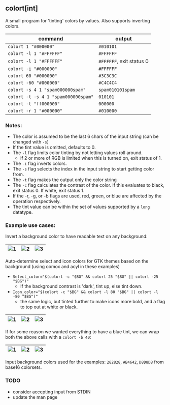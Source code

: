 ## colort[int]

A small program for 'tinting' colors by values. Also supports inverting colors.

command                             | output
------------------------------------|-------
`colort 1 "#000000"`                | `#010101`
`colort -l 1 "#FFFFFF"`             | `#FFFFFF`
`colort -l 1 "#FFFFFF"`             | `#FFFFFF`, exit status 0
`colort -i "#000000"`               | `#FFFFFF`
`colort 60 "#000000"`               | `#3C3C3C`
`colort -60 "#000000"`              | `#C4C4C4`
`colort -s 4 1 "spam000000spam"`    | `spam010101spam`
`colort -t -s 4 1 "spam000000spam"` | `010101`
`colort -t "ff000000"`              | `000000`
`colort -r 1 "#000000"`             | `#010000`


### Notes:

- The color is assumed to be the last 6 chars of the input string (can be changed with `-s`)
- If the tint value is omitted, defaults to 0.
- The `-l` flag limits color tinting by not letting values roll around.
    - if 2 or more of RGB is limited when this is turned on, exit status of 1.
- The `-i` flag inverts colors.
- The `-s` flag selects the index in the input string to start getting color from.
- The `-t` flag makes the output only the color string
- The `-c` flag calculates the contrast of the color. If this evaluates to black, exit status 0. If white, exit status 1.
- If the -r, -g, or -b flags are used, red, green, or blue are affected by the operation respectively.
- The tint value can be within the set of values supported by a `long` datatype.


### Example use cases:

Invert a background color to have readable text on any background:

![1](https://u.teknik.io/nS1O3.png) | ![2](https://u.teknik.io/jHTr9.png) | ![3](https://u.teknik.io/JLLZ2.png)
------------------------------------|-------------------------------------|------------------------------------

Auto-determine select and icon colors for GTK themes based on the background (using oomox and acyl in these examples)
- `Select_color="$(colort -c "$BG" && colort 25 "$BG" || colort -25 "$BG")"`
    - If the background contrast is 'dark', tint up, else tint down.
- `Icon_color="$(colort -c "$BG" && colort -l 80 "$BG" || colort -l -80 "$BG")"`
    - the same logic, but tinted further to make icons more bold, and a flag to top out at white or black.

![1](https://u.teknik.io/d90oe.png) | ![2](https://u.teknik.io/TQjth.png) | ![3](https://u.teknik.io/5rUdv.png)
------------------------------------|-------------------------------------|------------------------------------

If for some reason we wanted everything to have a blue tint, we can wrap both the above calls with a `colort -b 40`:

![1](https://u.teknik.io/TcvZm.png) | ![2](https://u.teknik.io/EVX9y.png) | ![3](https://u.teknik.io/swKON.png)
------------------------------------|-------------------------------------|------------------------------------

Input background colors used for the examples: `282828`, `AB4642`, `D8D8D8` from base16 colorsets.


### TODO

- consider accepting input from STDIN
- update the man page
